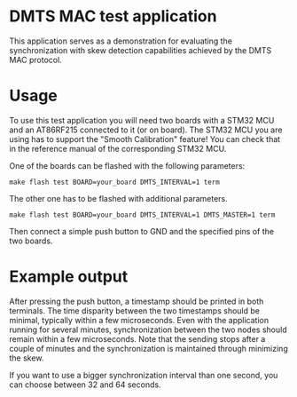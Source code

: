 DMTS MAC test application
======================
This application serves as a demonstration for evaluating the synchronization with skew detection
capabilities achieved by the DMTS MAC protocol.

Usage
=====

To use this test application you will need two boards with a STM32 MCU and an AT86RF215 connected
to it (or on board).
The STM32 MCU you are using has to support the "Smooth Calibration" feature! You can check that
in the reference manual of the corresponding STM32 MCU.

One of the boards can be flashed with the following parameters:
```
make flash test BOARD=your_board DMTS_INTERVAL=1 term
```
The other one has to be flashed with additional parameters.
```
make flash test BOARD=your_board DMTS_INTERVAL=1 DMTS_MASTER=1 term
```

Then connect a simple push button to GND and the specified pins of the two boards.

Example output
==============

After pressing the push button, a timestamp should be printed in both terminals. The time disparity
between the two timestamps should be minimal, typically within a few microseconds. Even with the
application running for several minutes, synchronization between the two nodes should remain within
a few microseconds. Note that the sending stops after a couple of minutes and the synchronization
is maintained through minimizing the skew.

If you want to use a bigger synchronization interval than one second, you can choose between
32 and 64 seconds.
